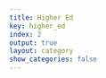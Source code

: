 ```yaml
---
title: Higher Ed
key: higher_ed
index: 2
output: true
layout: category
show_categories: false
---
```


